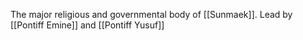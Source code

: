 The major religious and governmental body of [[Sunmaek]]. Lead by [[Pontiff Emine]] and [[Pontiff Yusuf]]
